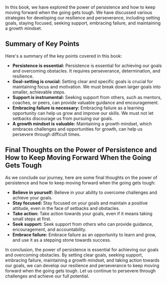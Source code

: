 
In this book, we have explored the power of persistence and how to keep moving forward when the going gets tough. We have discussed various strategies for developing our resilience and perseverance, including setting goals, staying focused, seeking support, embracing failure, and maintaining a growth mindset.

Summary of Key Points
---------------------

Here's a summary of the key points covered in this book:

* **Persistence is essential:** Persistence is essential for achieving our goals and overcoming obstacles. It requires perseverance, determination, and resilience.
* **Goal-setting is crucial:** Setting clear and specific goals is crucial for maintaining focus and motivation. We must break down larger goals into smaller, achievable steps.
* **Support is instrumental:** Seeking support from others, such as mentors, coaches, or peers, can provide valuable guidance and encouragement.
* **Embracing failure is necessary:** Embracing failure as a learning opportunity can help us grow and improve our skills. We must not let setbacks discourage us from pursuing our goals.
* **A growth mindset is valuable:** Maintaining a growth mindset, which embraces challenges and opportunities for growth, can help us persevere through difficult times.

Final Thoughts on the Power of Persistence and How to Keep Moving Forward When the Going Gets Tough
---------------------------------------------------------------------------------------------------

As we conclude our journey, here are some final thoughts on the power of persistence and how to keep moving forward when the going gets tough:

* **Believe in yourself:** Believe in your ability to overcome challenges and achieve your goals.
* **Stay focused:** Stay focused on your goals and maintain a positive attitude, even in the face of setbacks and obstacles.
* **Take action:** Take action towards your goals, even if it means taking small steps at first.
* **Seek support:** Seek support from others who can provide guidance, encouragement, and accountability.
* **Embrace failure:** Embrace failure as an opportunity to learn and grow, and use it as a stepping stone towards success.

In conclusion, the power of persistence is essential for achieving our goals and overcoming obstacles. By setting clear goals, seeking support, embracing failure, maintaining a growth mindset, and taking action towards our goals, we can develop our resilience and perseverance to keep moving forward when the going gets tough. Let us continue to persevere through challenges and achieve our full potential.